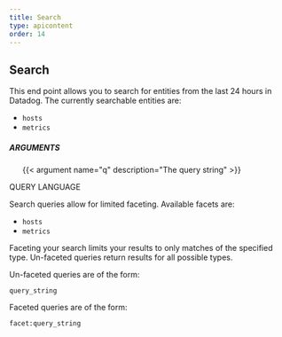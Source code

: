 ```yaml
---
title: Search
type: apicontent
order: 14
---
```

## Search
This end point allows you to search for entities from the last 24 hours in Datadog. The currently searchable entities are:

* `hosts`
* `metrics`

##### ARGUMENTS
<ul class="arguments">
    {{< argument name="q" description="The query string" >}}
</ul>

QUERY LANGUAGE

Search queries allow for limited faceting. Available facets are:

* `hosts`
* `metrics`

Faceting your search limits your results to only matches of the specified type. Un-faceted queries return results for all possible types.

Un-faceted queries are of the form:

`query_string`

Faceted queries are of the form:

`facet:query_string`